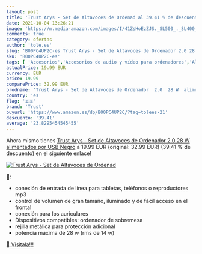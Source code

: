 ```yaml
---
layout: post
title: 'Trust Arys - Set de Altavoces de Ordenad al 39.41 % de descuento'
date: 2021-10-04 13:26:21
image: 'https://m.media-amazon.com/images/I/41ZsHoEzZJS._SL500_._SL400_.jpg'
comments: true
category: ofertas
author: 'tole.es'
slug: 'B00PC4UP2C-es Trust Arys - Set de Altavoces de Ordenador 2.0 28 W...'
sku: 'B00PC4UP2C-es'
tags: [ 'Accesorios','Accesorios de audio y vídeo para ordenadores','Altavoces de ordenador','Informática','ordenador','trust', ]
actualPrice: 19.99 EUR
currency: EUR
price: 19.99
comparePrice: 32.99 EUR
prodname: 'Trust Arys - Set de Altavoces de Ordenador  2.0  28 W  alimentados por USB   Negro'
country: 'es'
flag: '🇪🇸'
brand: 'Trust'
buyurl: 'https://www.amazon.es/dp/B00PC4UP2C/?tag=tolees-21'
descuento: '39.41'
average: '23.8295454545455'
---
```


Ahora mismo tienes [Trust Arys - Set de Altavoces de Ordenador  2.0  28 W  alimentados por USB   Negro](https://www.amazon.es/dp/B00PC4UP2C/?tag=tolees-21) a 19.99 EUR (original: 32.99 EUR) (39.41 %  de descuento) en el siguiente enlace!

[![Trust Arys - Set de Altavoces de Ordenad](https://m.media-amazon.com/images/I/41ZsHoEzZJS._SL500_._SL400_.jpg)](https://www.amazon.es/dp/B00PC4UP2C/?tag=tolees-21)

🔎:

- conexión de entrada de línea para tabletas, teléfonos o reproductores mp3
- control de volumen de gran tamaño, iluminado y de fácil acceso en el frontal
- conexión para los auriculares
- Dispositivos compatibles: ordenador de sobremesa
- rejilla metálica para protección adicional
- potencia máxima de 28 w (rms de 14 w)

[🛒 Visítala!!!](https://www.amazon.es/dp/B00PC4UP2C/?tag=tolees-21)
